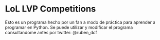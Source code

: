 # LoL LVP Competitions

Esto es un programa hecho por un fan a modo de práctica para aprender a programar en Python. Se puede utilizar y modificar el programa consultandome antes por twitter: @ruben_dcf